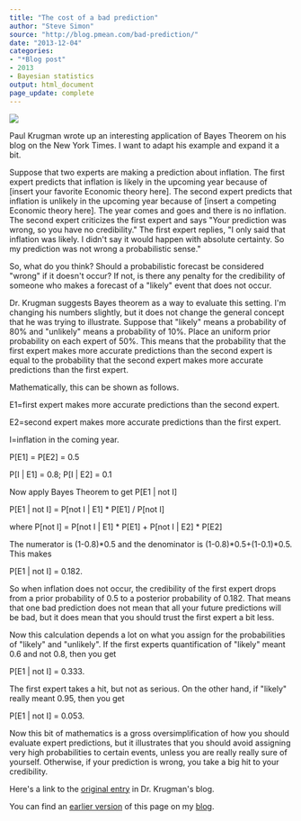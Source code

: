 ```yaml
---
title: "The cost of a bad prediction"
author: "Steve Simon"
source: "http://blog.pmean.com/bad-prediction/"
date: "2013-12-04"
categories:
- "*Blog post"
- 2013
- Bayesian statistics
output: html_document
page_update: complete
---
```


![](http://www.pmean.com/new-images/13/bad-prediction-01.png)

<!---More--->

Paul Krugman wrote up an interesting application of Bayes Theorem on his
blog on the New York Times. I want to adapt his example and expand it a
bit.

Suppose that two experts are making a prediction about inflation. The
first expert predicts that inflation is likely in the upcoming year
because of \[insert your favorite Economic theory here\]. The second
expert predicts that inflation is unlikely in the upcoming year because
of \[insert a competing Economic theory here\]. The year comes and goes
and there is no inflation. The second expert criticizes the first expert
and says "Your prediction was wrong, so you have no credibility." The
first expert replies, "I only said that inflation was likely. I didn't
say it would happen with absolute certainty. So my prediction was not
wrong a probabilistic sense."

So, what do you think? Should a probabilistic forecast be considered
"wrong" if it doesn't occur? If not, is there any penalty for the
credibility of someone who makes a forecast of a "likely" event that
does not occur.

Dr. Krugman suggests Bayes theorem as a way to evaluate this setting.
I'm changing his numbers slightly, but it does not change the general
concept that he was trying to illustrate. Suppose that "likely" means a
probability of 80% and "unlikely" means a probability of 10%. Place an
uniform prior probability on each expert of 50%. This means that
the probability that the first expert makes more accurate predictions
than the second expert is equal to the probability that the second
expert makes more accurate predictions than the first expert.

Mathematically, this can be shown as follows.

E1=first expert makes more accurate predictions than the second expert.

E2=second expert makes more accurate predictions than the first expert.

I=inflation in the coming year.

P\[E1\] = P\[E2\] = 0.5

P\[I \| E1\] = 0.8; P\[I \| E2\] = 0.1

Now apply Bayes Theorem to get P\[E1 \| not I\]

P\[E1 \| not I\] = P\[not I \| E1\] \* P\[E1\] / P\[not I\]

where P\[not I\] = P\[not I \| E1\] \* P\[E1\] + P\[not I \| E2\] \*
P\[E2\]

The numerator is (1-0.8)\*0.5 and the denominator is
(1-0.8)\*0.5+(1-0.1)\*0.5. This makes

P\[E1 \| not I\] = 0.182.

So when inflation does not occur, the credibility of the first expert
drops from a prior probability of 0.5 to a posterior probability of
0.182. That means that one bad prediction does not mean that all your
future predictions will be bad, but it does mean that you should trust
the first expert a bit less.

Now this calculation depends a lot on what you assign for the
probabilities of "likely" and "unlikely". If the first experts
quantification of "likely" meant 0.6 and not 0.8, then you get

P\[E1 \| not I\] = 0.333.

The first expert takes a hit, but not as serious. On the other hand, if
"likely" really meant 0.95, then you get

P\[E1 \| not I\] = 0.053.

Now this bit of mathematics is a gross oversimplification of how you
should evaluate expert predictions, but it illustrates that you should
avoid assigning very high probabilities to certain events, unless you
are really really sure of yourself. Otherwise, if your prediction is
wrong, you take a big hit to your credibility.

Here's a link to the [original entry][kru1] in Dr. Krugman's blog.

You can find an [earlier version][sim1] of this page on my [blog][sim2].

[sim1]: http://blog.pmean.com/bad-prediction/
[sim2]: http://blog.pmean.com

[kru1]: http://krugman.blogs.nytimes.com/2013/12/01/inflationistas-at-bayes/